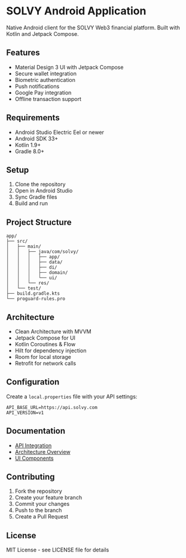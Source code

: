 # SOLVY Android Application

Native Android client for the SOLVY Web3 financial platform. Built with Kotlin and Jetpack Compose.

## Features

- Material Design 3 UI with Jetpack Compose
- Secure wallet integration
- Biometric authentication
- Push notifications
- Google Pay integration
- Offline transaction support

## Requirements

- Android Studio Electric Eel or newer
- Android SDK 33+
- Kotlin 1.9+
- Gradle 8.0+

## Setup

1. Clone the repository
2. Open in Android Studio
3. Sync Gradle files
4. Build and run

## Project Structure

```
app/
├── src/
│   ├── main/
│   │   ├── java/com/solvy/
│   │   │   ├── app/
│   │   │   ├── data/
│   │   │   ├── di/
│   │   │   ├── domain/
│   │   │   └── ui/
│   │   └── res/
│   └── test/
├── build.gradle.kts
└── proguard-rules.pro
```

## Architecture

- Clean Architecture with MVVM
- Jetpack Compose for UI
- Kotlin Coroutines & Flow
- Hilt for dependency injection
- Room for local storage
- Retrofit for network calls

## Configuration

Create a `local.properties` file with your API settings:

```properties
API_BASE_URL=https://api.solvy.com
API_VERSION=v1
```

## Documentation

- [API Integration](docs/API.md)
- [Architecture Overview](docs/ARCHITECTURE.md)
- [UI Components](docs/UI.md)

## Contributing

1. Fork the repository
2. Create your feature branch
3. Commit your changes
4. Push to the branch
5. Create a Pull Request

## License

MIT License - see LICENSE file for details
